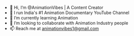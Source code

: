 - 👋 Hi, I’m @AnimationVibes | A Content Creator
- 👀 I run India's #1 Animation Documentary YouTube Channel
- 🌱 I’m currently learning Animation
- 💞️ I’m looking to collaborate with Animation Industry people
- 📫 Reach me at animationvibes1@gmail.com

<!---
AnimationVibes/AnimationVibes is a ✨ special ✨ repository because its `README.md` (this file) appears on your GitHub profile.
You can click the Preview link to take a look at your changes.
--->
